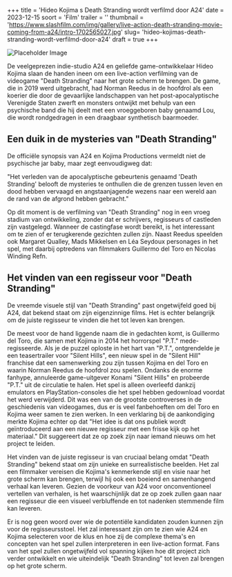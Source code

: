 +++
title = 'Hideo Kojima s Death Stranding wordt verfilmd door A24'
date = 2023-12-15
soort = 'Film'
trailer = ''
thumbnail = 'https://www.slashfilm.com/img/gallery/live-action-death-stranding-movie-coming-from-a24/intro-1702565027.jpg'
slug= 'hideo-kojimas-death-stranding-wordt-verfilmd-door-a24'
draft = true
+++

![Placeholder Image](https://www.slashfilm.com/img/gallery/live-action-death-stranding-movie-coming-from-a24/intro-1702565027.jpg)

De veelgeprezen indie-studio A24 en geliefde game-ontwikkelaar Hideo Kojima slaan de handen ineen om een live-action verfilming van de videogame "Death Stranding" naar het grote scherm te brengen. De game, die in 2019 werd uitgebracht, had Norman Reedus in de hoofdrol als een koerier die door de gevaarlijke landschappen van het post-apocalyptische Verenigde Staten zwerft en monsters ontwijkt met behulp van een psychische band die hij deelt met een vroeggeboren baby genaamd Lou, die wordt rondgedragen in een draagbaar synthetisch baarmoeder.

## Een duik in de mysteries van "Death Stranding"

De officiële synopsis van A24 en Kojima Productions vermeldt niet de psychische jar baby, maar zegt eenvoudigweg dat:

"Het verleden van de apocalyptische gebeurtenis genaamd 'Death Stranding' belooft de mysteries te onthullen die de grenzen tussen leven en dood hebben vervaagd en angstaanjagende wezens naar een wereld aan de rand van de afgrond hebben gebracht."

Op dit moment is de verfilming van "Death Stranding" nog in een vroeg stadium van ontwikkeling, zonder dat er schrijvers, regisseurs of castleden zijn vastgelegd. Wanneer de castingfase wordt bereikt, is het interessant om te zien of er terugkerende gezichten zullen zijn. Naast Reedus speelden ook Margaret Qualley, Mads Mikkelsen en Léa Seydoux personages in het spel, met daarbij optredens van filmmakers Guillermo del Toro en Nicolas Winding Refn.

## Het vinden van een regisseur voor "Death Stranding"

De vreemde visuele stijl van "Death Stranding" past ongetwijfeld goed bij A24, dat bekend staat om zijn eigenzinnige films. Het is echter belangrijk om de juiste regisseur te vinden die het tot leven kan brengen.

De meest voor de hand liggende naam die in gedachten komt, is Guillermo del Toro, die samen met Kojima in 2014 het horrorspel "P.T." mede-regisseerde. Als je de puzzel oploste in het hart van "P.T.", ontgrendelde je een teasertrailer voor "Silent Hills", een nieuw spel in de "Silent Hill" franchise dat een samenwerking zou zijn tussen Kojima en del Toro en waarin Norman Reedus de hoofdrol zou spelen. Ondanks de enorme fanhype, annuleerde game-uitgever Konami "Silent Hills" en probeerde "P.T." uit de circulatie te halen. Het spel is alleen overleefd dankzij emulators en PlayStation-consoles die het spel hebben gedownload voordat het werd verwijderd. Dit was een van de grootste controverses in de geschiedenis van videogames, dus er is veel fanbehoeften om del Toro en Kojima weer samen te zien werken. In een verklaring bij de aankondiging merkte Kojima echter op dat "Het idee is dat ons publiek wordt geïntroduceerd aan een nieuwe regisseur met een frisse kijk op het materiaal." Dit suggereert dat ze op zoek zijn naar iemand nieuws om het project te leiden.

Het vinden van de juiste regisseur is van cruciaal belang omdat "Death Stranding" bekend staat om zijn unieke en surrealistische beelden. Het zal een filmmaker vereisen die Kojima's kenmerkende stijl en visie naar het grote scherm kan brengen, terwijl hij ook een boeiend en samenhangend verhaal kan leveren. Gezien de voorkeur van A24 voor onconventioneel vertellen van verhalen, is het waarschijnlijk dat ze op zoek zullen gaan naar een regisseur die een visueel verbluffende en tot nadenken stemmende film kan leveren.

Er is nog geen woord over wie de potentiële kandidaten zouden kunnen zijn voor de regisseursstoel. Het zal interessant zijn om te zien wie A24 en Kojima selecteren voor de klus en hoe zij de complexe thema's en concepten van het spel zullen interpreteren in een live-action format. Fans van het spel zullen ongetwijfeld vol spanning kijken hoe dit project zich verder ontwikkelt en wie uiteindelijk "Death Stranding" tot leven zal brengen op het grote scherm.